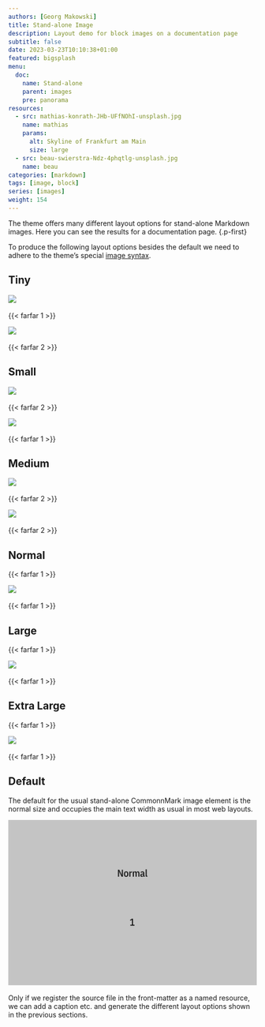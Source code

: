 ```yaml
---
authors: [Georg Makowski]
title: Stand-alone Image
description: Layout demo for block images on a documentation page
subtitle: false
date: 2023-03-23T10:10:38+01:00 
featured: bigsplash
menu:
  doc:
    name: Stand-alone
    parent: images
    pre: panorama
resources:
  - src: mathias-konrath-JHb-UFfNOhI-unsplash.jpg
    name: mathias
    params:
      alt: Skyline of Frankfurt am Main
      size: large
  - src: beau-swierstra-Ndz-4phqtlg-unsplash.jpg
    name: beau
categories: [markdown]
tags: [image, block]
series: [images]
weight: 154
---
```


The theme offers many different layout options for stand-alone Markdown images. Here you can see the results for a documentation page.
{.p-first}
<!--more-->

To produce the following layout options besides the default we need to adhere to the theme’s special [image syntax](/doc/basic/image/syntax).

## Tiny

![](fig-tiny)

{{< farfar 1 >}}

![](fig-tiny?posh=right)

{{< farfar 2 >}}

## Small

![](fig-small-portrait)

{{< farfar 2 >}}

![](fig-small)

{{< farfar 1 >}}

## Medium

![](fig-medium)

{{< farfar 2 >}}

![](fig-medium?posh=left)

{{< farfar 2 >}}

## Normal
{{< farfar 1 >}}

![](fig-normal)

{{< farfar 1 >}}

## Large
{{< farfar 1 >}}

![](fig-large)

{{< farfar 1 >}}

## Extra Large

{{< farfar 1 >}}

![](fig-xlarge)

{{< farfar 1 >}}

## Default

The default for the usual stand-alone CommonnMark image element is the normal size and occupies the main text width as usual in most web layouts.

![Placeholder image](fig/normal.svg)

Only if we register the source file in the front-matter as a named resource, we can add a caption etc. and generate the different layout options shown in the previous sections.